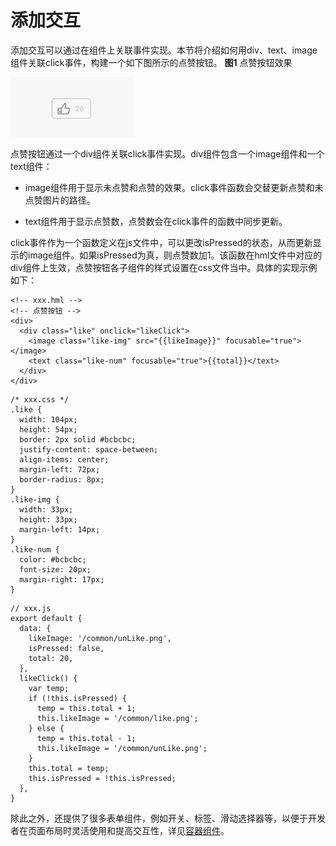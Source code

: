 # 添加交互

添加交互可以通过在组件上关联事件实现。本节将介绍如何用div、text、image组件关联click事件，构建一个如下图所示的点赞按钮。
**图1** 点赞按钮效果

![zh-cn_image_0000001064068638](figures/zh-cn_image_0000001064068638.gif)


点赞按钮通过一个div组件关联click事件实现。div组件包含一个image组件和一个text组件：


- image组件用于显示未点赞和点赞的效果。click事件函数会交替更新点赞和未点赞图片的路径。

- text组件用于显示点赞数，点赞数会在click事件的函数中同步更新。


click事件作为一个函数定义在js文件中，可以更改isPressed的状态，从而更新显示的image组件。如果isPressed为真，则点赞数加1。该函数在hml文件中对应的div组件上生效，点赞按钮各子组件的样式设置在css文件当中。具体的实现示例如下：


```
<!-- xxx.hml -->
<!-- 点赞按钮 -->
<div>
  <div class="like" onclick="likeClick">
    <image class="like-img" src="{{likeImage}}" focusable="true"></image>
    <text class="like-num" focusable="true">{{total}}</text>
  </div>
</div>
```


```
/* xxx.css */
.like {
  width: 104px;
  height: 54px;
  border: 2px solid #bcbcbc;
  justify-content: space-between;
  align-items: center;
  margin-left: 72px;
  border-radius: 8px;
}
.like-img {
  width: 33px;
  height: 33px;
  margin-left: 14px;
}
.like-num {
  color: #bcbcbc;
  font-size: 20px;
  margin-right: 17px;
}
```


```
// xxx.js
export default {
  data: {
    likeImage: '/common/unLike.png',
    isPressed: false,
    total: 20,
  },
  likeClick() {
    var temp;
    if (!this.isPressed) {
      temp = this.total + 1;
      this.likeImage = '/common/like.png';
    } else {
      temp = this.total - 1;
      this.likeImage = '/common/unLike.png';
    }
    this.total = temp;
    this.isPressed = !this.isPressed;
  },
}
```


除此之外，还提供了很多表单组件，例如开关、标签、滑动选择器等，以便于开发者在页面布局时灵活使用和提高交互性，详见[容器组件](../reference/arkui-js/js-components-container-badge.md)。
